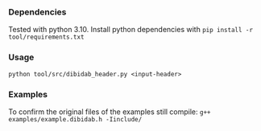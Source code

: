 
### Dependencies

Tested with python 3.10.
Install python dependencies with `pip install -r tool/requirements.txt`

### Usage

`python tool/src/dibidab_header.py <input-header>`

### Examples

To confirm the original files of the examples still compile: `g++ examples/example.dibidab.h -Iinclude/`

